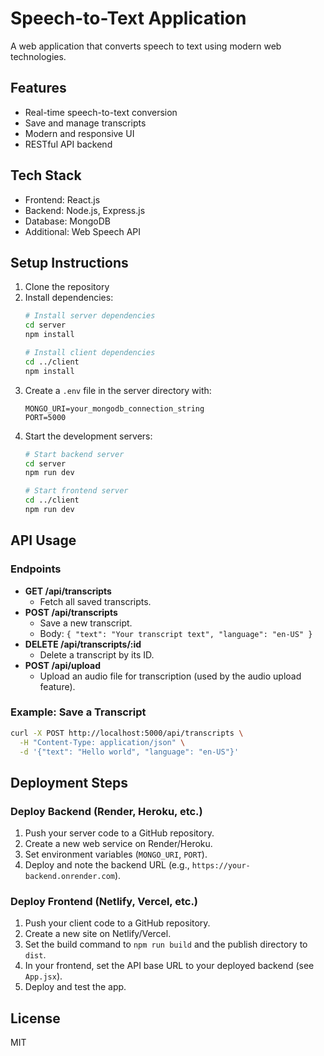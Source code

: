 # Speech-to-Text Application

A web application that converts speech to text using modern web technologies.

## Features

- Real-time speech-to-text conversion
- Save and manage transcripts
- Modern and responsive UI
- RESTful API backend

## Tech Stack

- Frontend: React.js
- Backend: Node.js, Express.js
- Database: MongoDB
- Additional: Web Speech API

## Setup Instructions

1. Clone the repository
2. Install dependencies:
   ```bash
   # Install server dependencies
   cd server
   npm install

   # Install client dependencies
   cd ../client
   npm install
   ```
3. Create a `.env` file in the server directory with:
   ```
   MONGO_URI=your_mongodb_connection_string
   PORT=5000
   ```
4. Start the development servers:
   ```bash
   # Start backend server
   cd server
   npm run dev

   # Start frontend server
   cd ../client
   npm run dev
   ```

## API Usage

### Endpoints

- **GET /api/transcripts**
  - Fetch all saved transcripts.
- **POST /api/transcripts**
  - Save a new transcript.
  - Body: `{ "text": "Your transcript text", "language": "en-US" }`
- **DELETE /api/transcripts/:id**
  - Delete a transcript by its ID.
- **POST /api/upload**
  - Upload an audio file for transcription (used by the audio upload feature).

### Example: Save a Transcript
```bash
curl -X POST http://localhost:5000/api/transcripts \
  -H "Content-Type: application/json" \
  -d '{"text": "Hello world", "language": "en-US"}'
```

## Deployment Steps

### Deploy Backend (Render, Heroku, etc.)
1. Push your server code to a GitHub repository.
2. Create a new web service on Render/Heroku.
3. Set environment variables (`MONGO_URI`, `PORT`).
4. Deploy and note the backend URL (e.g., `https://your-backend.onrender.com`).

### Deploy Frontend (Netlify, Vercel, etc.)
1. Push your client code to a GitHub repository.
2. Create a new site on Netlify/Vercel.
3. Set the build command to `npm run build` and the publish directory to `dist`.
4. In your frontend, set the API base URL to your deployed backend (see `App.jsx`).
5. Deploy and test the app.

## License

MIT 